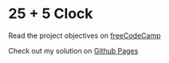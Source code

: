 # 25 + 5 Clock

Read the project objectives on [freeCodeCamp](https://www.freecodecamp.org/learn/front-end-development-libraries/front-end-development-libraries-projects/build-a-25--5-clock)

Check out my solution on [Github Pages](https://attilacs.github.io/25-5-clock/)
